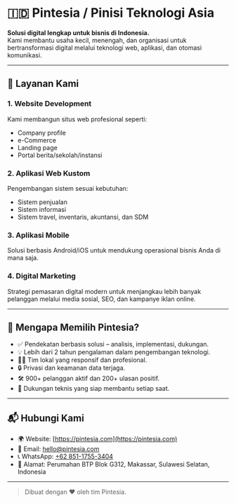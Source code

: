# 🇮🇩 Pintesia / Pinisi Teknologi Asia

**Solusi digital lengkap untuk bisnis di Indonesia.**  
Kami membantu usaha kecil, menengah, dan organisasi untuk bertransformasi digital melalui teknologi web, aplikasi, dan otomasi komunikasi.

---

## 🧩 Layanan Kami

### 1. Website Development
Kami membangun situs web profesional seperti:
- Company profile
- e-Commerce
- Landing page
- Portal berita/sekolah/instansi

### 2. Aplikasi Web Kustom
Pengembangan sistem sesuai kebutuhan:
- Sistem penjualan
- Sistem informasi
- Sistem travel, inventaris, akuntansi, dan SDM

### 3. Aplikasi Mobile
Solusi berbasis Android/iOS untuk mendukung operasional bisnis Anda di mana saja.

### 4. Digital Marketing
Strategi pemasaran digital modern untuk menjangkau lebih banyak pelanggan melalui media sosial, SEO, dan kampanye iklan online.

---

## 🌟 Mengapa Memilih Pintesia?

- ✅ Pendekatan berbasis solusi – analisis, implementasi, dukungan.
- 💡 Lebih dari 2 tahun pengalaman dalam pengembangan teknologi.
- 👨‍💻 Tim lokal yang responsif dan profesional.
- 🔒 Privasi dan keamanan data terjaga.
- 🛠️ 900+ pelanggan aktif dan 200+ ulasan positif.
- 🚀 Dukungan teknis yang siap membantu setiap saat.

---

## 📬 Hubungi Kami

- 🌍 Website: [https://pintesia.com](https://pintesia.com)
- 📧 Email: [hello@pintesia.com](mailto:hello@pintesia.com)
- 📞 WhatsApp: [+62 851-1755-3404](https://wa.me/6285117553404)
- 🏢 Alamat: Perumahan BTP Blok G312, Makassar, Sulawesi Selatan, Indonesia

---

> Dibuat dengan ❤️ oleh tim Pintesia.  
